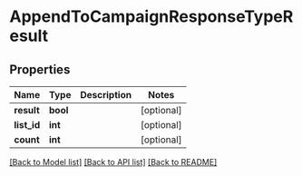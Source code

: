 # AppendToCampaignResponseTypeResult

## Properties
Name | Type | Description | Notes
------------ | ------------- | ------------- | -------------
**result** | **bool** |  | [optional] 
**list_id** | **int** |  | [optional] 
**count** | **int** |  | [optional] 

[[Back to Model list]](../../README.md#documentation-for-models) [[Back to API list]](../../README.md#documentation-for-api-endpoints) [[Back to README]](../../README.md)

